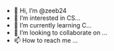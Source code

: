 - 👋 Hi, I’m @zeeb24
- 👀 I’m interested in CS...
- 🌱 I’m currently learning C...
- 💞️ I’m looking to collaborate on ...
- 📫 How to reach me ...

<!---
zeeb24/zeeb24 is a ✨ special ✨ repository because its `README.md` (this file) appears on your GitHub profile.
You can click the Preview link to take a look at your changes.
--->
